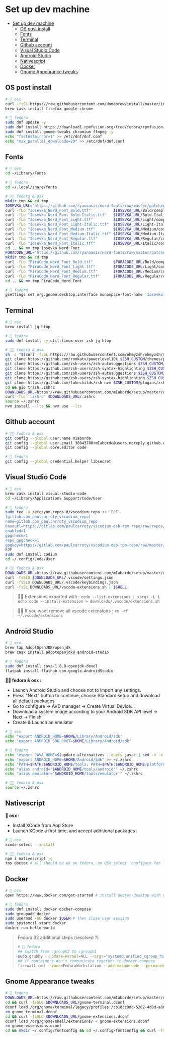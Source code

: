 # Set up dev machine

- [Set up dev machine](#set-up-dev-machine)
  - [OS post install](#os-post-install)
  - [Fonts](#fonts)
  - [Terminal](#terminal)
  - [Github account](#github-account)
  - [Visual Studio Code](#visual-studio-code)
  - [Android Studio](#android-studio)
  - [Nativescript](#nativescript)
  - [Docker](#docker)
  - [Gnome Appearance tweaks](#gnome-appearance-tweaks)

## OS post install

```bash
# 🍎 osx
curl -fsSL https://raw.githubusercontent.com/Homebrew/install/master/install.sh) | $SHELL
brew cask install firefox google-chrome

# 🐧 fedora
sudo dnf update -y
sudo dnf install https://download1.rpmfusion.org/free/fedora/rpmfusion-free-release-$(rpm -E %fedora).noarch.rpm -y
sudo dnf install gnome-tweaks chromium ffmpeg -y
echo "fastestmirror=1" >> /etc/dnf/dnf.conf
echo "max_parallel_downloads=20" >> /etc/dnf/dnf.conf
```

## Fonts

```bash
# 🍎 osx
cd ~/Library/Fonts

# 🐧 fedora
cd ~/.local/share/fonts

# 🐧🍎 fedora & osx
mkdir tmp && cd tmp
IOSEVKA_URL="https://github.com/ryanoasis/nerd-fonts/raw/master/patched-fonts/Iosevka"
curl -fLo "Iosevka_Nerd_Font_Bold.ttf"          $IOSEVKA_URL/Bold/complete/Iosevka%20Bold%20Nerd%20Font%20Complete.ttf
curl -fLo "Iosevka_Nerd_Font_Bold-Italic.ttf"   $IOSEVKA_URL/Bold-Italic/complete/Iosevka%20Bold%20Italic%20Nerd%20Font%20Complete.ttf
curl -fLo "Iosevka_Nerd_Font_Light.ttf"         $IOSEVKA_URL/Light/complete/Iosevka%20Light%20Nerd%20Font%20Complete.ttf
curl -fLo "Iosevka_Nerd_Font_Light-Italic.ttf"  $IOSEVKA_URL/Light-Italic/complete/Iosevka%20Light%20Italic%20Nerd%20Font%20Complete.ttf
curl -fLo "Iosevka_Nerd_Font_Medium.ttf"        $IOSEVKA_URL/Medium/complete/Iosevka%20Medium%20Nerd%20Font%20Complete.ttf
curl -fLo "Iosevka_Nerd_Font_Medium-Italic.ttf" $IOSEVKA_URL/Medium-Italic/complete/Iosevka%20Medium%20Italic%20Nerd%20Font%20Complete.ttf
curl -fLo "Iosevka_Nerd_Font_Regular.ttf"       $IOSEVKA_URL/Regular/complete/Iosevka%20Nerd%20Font%20Complete.ttf
curl -fLo "Iosevka_Nerd_Font_Italic.ttf"        $IOSEVKA_URL/Italic/complete/Iosevka%20Italic%20Nerd%20Font%20Complete.ttf
cd .. && mv tmp Iosevka_Nerd_Font
FURACODE_URL="https://github.com/ryanoasis/nerd-fonts/raw/master/patched-fonts/FiraCode"
mkdir tmp && cd tmp
curl -fLo "FiraCode_Nerd_Font_Bold.ttf"         $FURACODE_URL/Bold/complete/Fira%20Code%20Bold%20Nerd%20Font%20Complete.ttf
curl -fLo "FiraCode_Nerd_Font_Light.ttf"        $FURACODE_URL/Light/complete/Fira%20Code%20Light%20Nerd%20Font%20Complete.ttf
curl -fLo "FiraCode_Nerd_Font_Medium.ttf"       $FURACODE_URL/Medium/complete/Fira%20Code%20Medium%20Nerd%20Font%20Complete.ttf
curl -fLo "FiraCode_Nerd_Font_Regular.ttf"      $FURACODE_URL/Regular/complete/Fira%20Code%20Regular%20Nerd%20Font%20Complete.ttf
cd .. && mv tmp FiraCode_Nerd_Font

# 🐧 fedora
gsettings set org.gnome.desktop.interface monospace-font-name 'Iosevka Nerd Font 13'
```

## Terminal

```bash
# 🍎 osx
brew install jq htop

# 🐧 fedora
sudo dnf install -y util-linux-user zsh jq htop

# 🐧🍎 fedora & osx
sh -c "$(curl -fsSL https://raw.githubusercontent.com/ohmyzsh/ohmyzsh/master/tools/install.sh)"
git clone https://github.com/romkatv/powerlevel10k $ZSH_CUSTOM/themes/powerlevel10k
git clone https://github.com/zsh-users/zsh-autosuggestions $ZSH_CUSTOM/plugins/zsh-autosuggestions
git clone https://github.com/zsh-users/zsh-syntax-highlighting $ZSH_CUSTOM/plugins/zsh-syntax-highlighting
git clone https://github.com/zsh-users/zsh-autosuggestions $ZSH_CUSTOM/plugins/zsh-autosuggestions
git clone https://github.com/zsh-users/zsh-syntax-highlighting $ZSH_CUSTOM/plugins/zsh-syntax-highlighting
git clone https://github.com/lukechilds/zsh-nvm $ZSH_CUSTOM/plugins/zsh-nvm
cd && gio trash .zshrc
DOWNLOADS_URL=https://raw.githubusercontent.com/mIaborde/setup/master/downloads
curl -fLo '.zshrc' $DOWNLOADS_URL/.zshrc
source ~/.zshrc
nvm install --lts && nvm use --lts
```

## Github account

```bash
# 🐧🍎 fedora & osx
git config --global user.name miaborde
git config --global user.email 38043788+mIaborde@users.noreply.github.com
git config --global core.editor code

# 🐧 fedora
git config --global credential.helper libsecret
```

## Visual Studio Code

```bash
# 🍎 osx
brew cask install visual-studio-code
cd ~/Library/Application\ Support/Code/User

# 🐧 fedora
sudo tee -a /etc/yum.repos.d/vscodium.repo << 'EOF'
[gitlab.com_paulcarroty_vscodium_repo]
name=gitlab.com_paulcarroty_vscodium_repo
baseurl=https://gitlab.com/paulcarroty/vscodium-deb-rpm-repo/raw/repos/rpms/
enabled=1
gpgcheck=1
repo_gpgcheck=1
gpgkey=https://gitlab.com/paulcarroty/vscodium-deb-rpm-repo/raw/master/pub.gpg
EOF
sudo dnf install codium
cd ~/.config/Code/User

# 🐧🍎 fedora & osx
DOWNLOADS_URL=https://raw.githubusercontent.com/mIaborde/setup/master/downloads
curl -fsSLO $DOWNLOADS_URL/.vscode/settings.json
curl -fsSLO DOWNLOADS_URL/.vscode/keybindings.json
curl -fsSL DOWNLOADS_URL/vscode-extensions.sh | $SHELL
```

> 🐧🍎 Extensions exported with : `code --list-extensions | xargs -L 1 echo code --install-extension > downloads/.vscode/extensions.sh`

> 🐧🍎 If you want remove all vscode extensions : `rm -rf ~/.vscode/extensions`

## Android Studio

```bash
# 🍎 osx
brew tap AdoptOpenJDK/openjdk
brew cask install adoptopenjdk8 android-studio

# 🐧 fedora
sudo dnf install java-1.8.0-openjdk-devel
flatpak install flathub com.google.AndroidStudio
```

**🐧🍎 fedora & osx :**

- Launch Android Studio and choose not to import any settings.
- Press "Next" button to continue, choose Standard setup and download all default packages
- Go to configure -> AVD manager -> Create Virtual Device...
- Download a system image according to your Android SDK API level -> Next -> Finish
- Create & Launch an emulator

```bash
# 🍎 osx
echo "export ANDROID_HOME=$HOME/Library/Android/sdk"
echo "export ANDROID_SDK_ROOT=$HOME/Library/Android/sdk"

# 🐧 fedora
echo "export JAVA_HOME=$(update-alternatives --query javac | sed -n -e 's/Best: *\(.*\)\/bin\/javac/\1/p')" >> ~/.zshrc
echo "export ANDROID_HOME=$HOME/Android/Sdk" >> ~/.zshrc
echo "PATH=$PATH:$ANDROID_HOME/tools; PATH=$PATH:$ANDROID_HOME/platform-tools" ~/.zshrc
echo "alias android='$ANDROID_HOME/tools/android'" ~/.zshrc
echo "alias emulator='$ANDROID_HOME/tools/emulator'" ~/.zshrc

# 🐧🍎 fedora & osx
source ~/.zshrc
```

## Nativescript

**🍎 osx :**

- Install XCode from App Store
- Launch XCode a first time, and accept additional packages

```bash
# 🍎 osx
xcode-select --install

# 🐧🍎 fedora & osx
npm i nativescript -g
tns doctor # all should be ok on fedora, on OSX select 'configure for local builds' and accept installations
```

## Docker

```bash
# 🍎 osx
open https://www.docker.com/get-started # install docker-desktop with dmg file

# 🐧 fedora
sudo dnf install docker docker-compose
sudo groupadd docker
sudo usermod -aG docker $USER # then close user session
sudo systemctl start docker
docker run hello-world
```

> Fedora 32 additional steps (resolved ?)
>
> ```bash
> # 🐧 fedora
> ## switch from cgroupV2 to cgroupV1
> sudo grubby --update-kernel=ALL --args="systemd.unified_cgroup_hierarchy=0"
> ## if containers don't communicate together in docker-compose
> firewall-cmd --zone=FedoraWorkstation --add-masquerade --permanent
> ```

## Gnome Appearance tweaks

```bash
# 🐧 fedora
DOWNLOADS_URL=https://raw.githubusercontent.com/mIaborde/setup/master/downloads
cd && curl -fsSLO $DOWNLOADS_URL/gnome-terminal.dconf
dconf load /org/gnome/terminal/legacy/profiles:/:b1dcc9dd-5262-4d8d-a863-c897e6d979b9/ < gnome-terminal.dconf
rm gnome-terminal.dconf
cd && curl -fsSLO $DOWNLOADS_URL/gnome-extensions.dconf
dconf load /org/gnome/shell/extensions/ < gnome-extensions.dconf
rm gnome-extensions.dconf
cd && mkdir ~/.config/fontconfig && cd ~/.config/fontconfig && curl -fsSLO $DOWNLOADS_URL/fonts.conf
```
